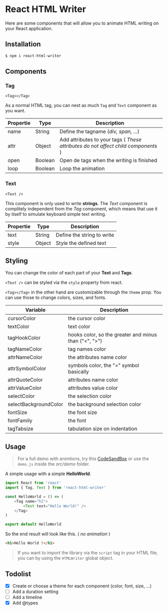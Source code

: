 # React HTML Writer

Here are some components that will allow you to animate HTML writing on your React application.

## Installation

```bash
$ npm i react-html-writer
```

## Components

### Tag

`<Tag></Tag>`

As a normal HTML tag, you can nest as much `Tag` and `Text` component as you want.

| Propertie | Type    | Description                                                                       |
| --------- | ------- | --------------------------------------------------------------------------------- |
| name      | String  | Define the tagname (_div, span, ..._)                                             |
| attr      | Object  | Add attributes to your tags ( _These attributes do not affect child components_ ) |
| open      | Boolean | Open de tags when the writing is finished                                         |
| loop      | Boolean | Loop the animation                                                                |

### Text

`<Text />`

This component is only used to write **strings**. The _Text_ component is complitely independent from the _Tag_ component, which means that use it by itself to simulate keyboard simple text writing.

| Propertie | Type   | Description                |
| --------- | ------ | -------------------------- |
| text      | String | Define the string to write |
| style     | Object | Style the defined text     |

## Styling

You can change the color of each part of your **Text** and **Tags**.

`<Text />` can be styled via the `style` property from react.

`<Tag></Tag>` in the other hand are customizable through the `theme` prop. You can use those to change colors, sizes, and fonts.

| Variable              | Description                                           |
| --------------------- | ----------------------------------------------------- |
| cursorColor           | the cursor color                                      |
| textColor             | text color                                            |
| tagHookColor          | hooks color, so the greater and minus than ("<", ">") |
| tagNameColor          | tag names color                                       |
| attrNameColor         | the attributes name color                             |
| attrSymbolColor       | symbols color, the "=" symbol basically               |
| attrQuoteColor        | attributes name color                                 |
| attrValueColor        | attributes value color                                |
| selectColor           | the selection color                                   |
| selectBackgroundColor | the background selection color                        |
| fontSize              | the font size                                         |
| fontFamily            | the font                                              |
| tagTabsize            | tabulation size on indentation                        |

## Usage

> For a full demo with animtions, try this [CodeSandBox](https://codesandbox.io/s/react-html-writer-cyxe8?codemirror=1&fontsize=14&hidenavigation=1&module=%2Fsrc%2Fdemo.js&theme=dark) or use the `demo.js` inside the _src/demo_ folder.

A simple usage with a simple **HelloWorld**.

```javascript
import React from 'react'
import { Tag, Text } from 'react-html-writer'

const HelloWorld = () => (
	<Tag name="h1">
		<Text text="Hello World!" />
	</Tag>
)

export default HelloWorld
```

So the end result will look like this. ( _no animation_ )

```html
<h1>Hello World !</h1>
```

> If you want to import the library via the `script` tag in your HTML file, you can by using the `HTMLWriter` global object.

## Todolist

-   [x] Create or choose a theme for each component (color, font, size, ...)
-   [ ] Add a duration setting
-   [ ] Add a timeline
-   [x] Add @types
